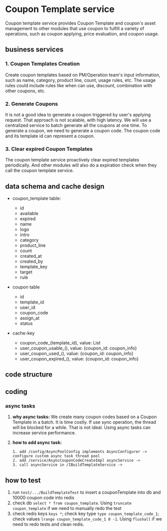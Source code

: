 # Coupon Template service
Coupon template service provides Coupon Template and coupon's asset management to other modules that use coupon 
to fulfill a variety of operations, such as coupon applying, price evaluation, and coupon usage.


## business services

### 1. Coupon Templates Creation
Create coupon templates based on PM/Operation team's input information, such as name, category, product line, count, 
usage rules, etc. The usage rules could include rules like when can use, discount, combination with other coupons, etc.

### 2. Generate Coupons
It is not a good idea to generate a coupon triggered by user's applying request. That approach is not scalable, with 
high latency. We will use a centralized service to batch generate all the coupons at one time.
To generate a coupon, we need to generate a coupon code. The coupon code and its template id can represent a coupon.

### 3. Clear expired Coupon Templates
The coupon template service proactively clear expired templates periodically. 
And other modules will also do a expiration check when they call the coupon template service.


## data schema and cache design
* coupon_template table:
  * id
  * available
  * expired
  * name
  * logo
  * intro
  * category
  * product_line
  * count
  * created_at
  * created_by
  * template_key
  * target
  * rule


* coupon table
  * id
  * template_id
  * user_id
  * coupon_code
  * assign_at
  * status


* cache-key
  * coupon_code_(template_id), value: List<CouponCode>
  * user_coupon_usable_(), value: {coupon_id: coupon_info}
  * user_coupon_used_(), value: {coupon_id: coupon_info}
  * user_coupon_expired_(), value: {coupon_id: coupon_info}


## code structure


## coding 

### async tasks
1. **why async tasks:**
We create many coupon codes based on a Coupon Template in a batch. It is time costly. If use sync operation, the thread
will be blocked for a while. That is not ideal. Using async tasks can increase service performance.

2. **how to add async task:**
    ```
    1. add /config/AsyncPoolConfig implements AsyncConfigurer -> configure custom async task thread pool
    2. add /service/AsyncCouponCodeCreateImpl asyncService ->
    3. call asyncService in /IBuildTemplateService -> 
    ```

## how to test
1. run `test/.../BuildTemplateTest` to insert a couponTemplate into db and 10000 coupon code into redis
2. check db `select * from coupon_template`. Using `truncate coupon_template` if we need to manually redo the test
3. check redis keys `keys *`; check key type `type coupon_template_code_1`; 
   check values `lrange coupon_template_code_1 0 -1`. Using `flushall` if we need to redo tests and clean redis.
